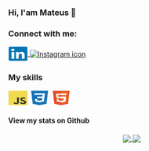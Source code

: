 ### Hi, I'am Mateus 👋



### Connect with me: 

<a href="https://www.linkedin.com/in/mateus-luciano-850ba61a4" target="_blank">
  <img src="https://raw.githubusercontent.com/devicons/devicon/master/icons/linkedin/linkedin-plain.svg" alt="Linkedin icon" align="center" width="40" height="30" style="max-width:100%"> 
<a/>
<a href="https://www.instagram.com/teeusdm" target="_blank">
  <img src="https://cdn.jsdelivr.net/npm/simple-icons@3.0.1/icons/instagram.svg" alt="Instagram icon" align="center" width="40" height="30" style="max-width:100%"> 
<a/>
  
### My skills 
  
<img src="https://raw.githubusercontent.com/devicons/devicon/master/icons/javascript/javascript-original.svg" alt="JavaScript icon" width="40" height="30" style="max-width:100%"> 
<img src="https://raw.githubusercontent.com/devicons/devicon/master/icons/css3/css3-plain.svg" alt="JavaScript icon" width="40" height="30" style="max-width:100%"> 
<img src="https://raw.githubusercontent.com/devicons/devicon/master/icons/html5/html5-original.svg" alt="JavaScript icon" width="40" height="30" style="max-width:100%"> 
  
<!-- ![Mateus GitHub stats](https://github-readme-stats.vercel.app/api?username=teeusdm&a&show_icons=true&theme=chartreuse-dark)
[![Top Langs](https://github-readme-stats.vercel.app/api/top-langs/?username=teeusdm&layout=compact&theme=chartreuse-dark)](https://github.com/teeusdm/github-readme-stats) -->




#### View my stats on Github
<p align="center">
  <a href="https://github.com/teeusdm/github-readme-stats">
    <img
      align="center"
      height="160"
      src="https://github-readme-stats.vercel.app/api?username=teeusdm&count_private=true&show_icons=true&custom_title=Mateus's%20Github%20Stats&hide=issues&theme=chartreuse-dark"
    />
  </a>
  
  <a href="https://github.com/teeusdm/github-readme-stats">
    <img
      align="center"
      height="160"
      src="https://github-readme-stats.vercel.app/api/top-langs/?username=teeusdm&&layout=compact&theme=chartreuse-dark"
    />
  </a>
</p>